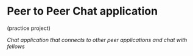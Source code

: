 # Peer to Peer Chat application

(practice project)

*Chat application that connects to other peer applications and chat with
fellows*

